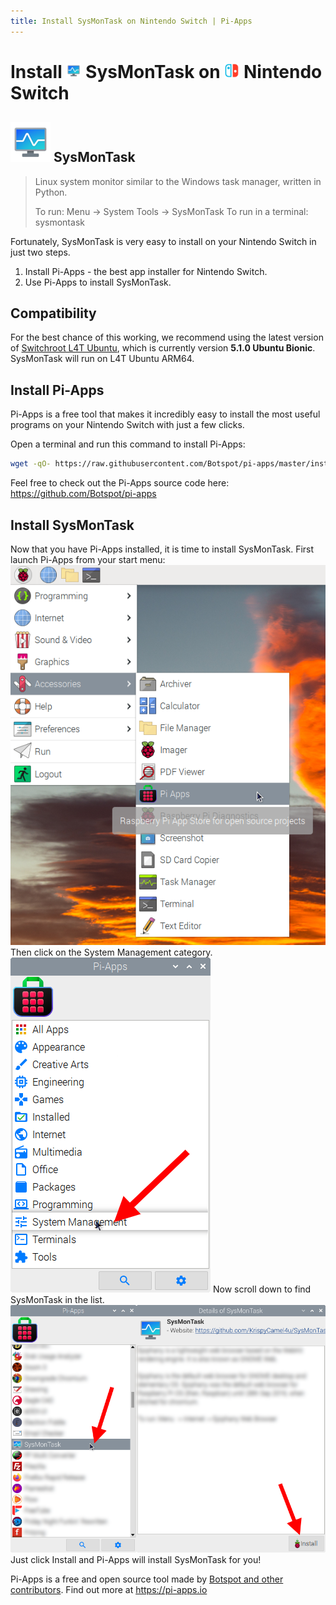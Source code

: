 ```yaml
---
title: Install SysMonTask on Nintendo Switch | Pi-Apps
---
```

<div class="simple-install-content content">

# Install <img src="/img/app-icons/SysMonTask/icon-64.png" height=24> SysMonTask on <img src=/img/other-icons/switch-icon.svg height=24> Nintendo Switch

## <img src="/img/app-icons/SysMonTask/icon-64.png"> SysMonTask
> Linux system monitor similar to the Windows task manager, written in Python.
> 
> To run: Menu -> System Tools -> SysMonTask
> To run in a terminal: sysmontask

Fortunately, SysMonTask is very easy to install on your Nintendo Switch in just two steps.
1. Install Pi-Apps - the best app installer for Nintendo Switch.
2. Use Pi-Apps to install SysMonTask.
</div>
<div class="simple-install-content content">

## Compatibility
For the best chance of this working, we recommend using the latest version of [Switchroot L4T Ubuntu](https://wiki.switchroot.org/en/Linux/Ubuntu-Install-Guide), which is currently version **5.1.0 Ubuntu Bionic**.
SysMonTask will run on L4T Ubuntu ARM64.
</div>
<div class="simple-install-content content">

## Install Pi-Apps

Pi-Apps is a free tool that makes it incredibly easy to install the most useful programs on your Nintendo Switch with just a few clicks.

Open a terminal and run this command to install Pi-Apps:
```bash
wget -qO- https://raw.githubusercontent.com/Botspot/pi-apps/master/install | bash
```
Feel free to check out the Pi-Apps source code here: https://github.com/Botspot/pi-apps
</div>
<div class="simple-install-content content">

## Install SysMonTask

Now that you have Pi-Apps installed, it is time to install SysMonTask.
First launch Pi-Apps from your start menu:
<img src="/img/start-menu.png">
Then click on the System Management category.
<img src="/img/category-selections/System Management.png">
Now scroll down to find SysMonTask in the list.
<img src="/img/app-icons/SysMonTask/app-selection.png">
Just click Install and Pi-Apps will install SysMonTask for you!
</div>
<div class="simple-install-content content">

Pi-Apps is a free and open source tool made by [Botspot and other contributors](/about/#contributors). Find out more at https://pi-apps.io
</div>
